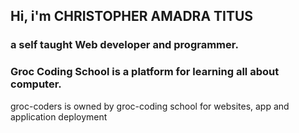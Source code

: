 ## Hi, i'm CHRISTOPHER AMADRA TITUS
### a self taught Web developer and programmer.
### Groc Coding School is a platform for learning all about computer.
groc-coders is owned by groc-coding school for websites, app and application deployment

